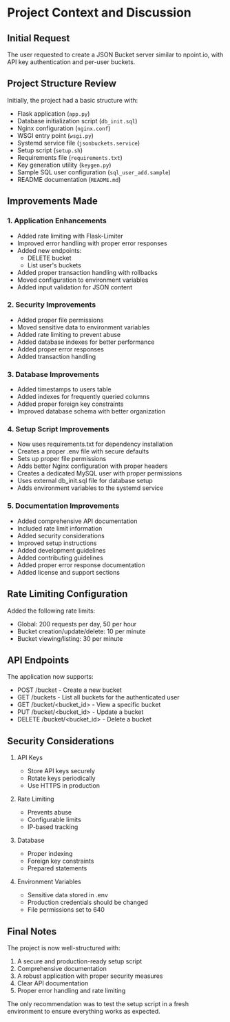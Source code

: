 # Project Context and Discussion

## Initial Request
The user requested to create a JSON Bucket server similar to npoint.io, with API key authentication and per-user buckets.

## Project Structure Review
Initially, the project had a basic structure with:
- Flask application (`app.py`)
- Database initialization script (`db_init.sql`)
- Nginx configuration (`nginx.conf`)
- WSGI entry point (`wsgi.py`)
- Systemd service file (`jsonbuckets.service`)
- Setup script (`setup.sh`)
- Requirements file (`requirements.txt`)
- Key generation utility (`keygen.py`)
- Sample SQL user configuration (`sql_user_add.sample`)
- README documentation (`README.md`)

## Improvements Made

### 1. Application Enhancements
- Added rate limiting with Flask-Limiter
- Improved error handling with proper error responses
- Added new endpoints:
  - DELETE bucket
  - List user's buckets
- Added proper transaction handling with rollbacks
- Moved configuration to environment variables
- Added input validation for JSON content

### 2. Security Improvements
- Added proper file permissions
- Moved sensitive data to environment variables
- Added rate limiting to prevent abuse
- Added database indexes for better performance
- Added proper error responses
- Added transaction handling

### 3. Database Improvements
- Added timestamps to users table
- Added indexes for frequently queried columns
- Added proper foreign key constraints
- Improved database schema with better organization

### 4. Setup Script Improvements
- Now uses requirements.txt for dependency installation
- Creates a proper .env file with secure defaults
- Sets up proper file permissions
- Adds better Nginx configuration with proper headers
- Creates a dedicated MySQL user with proper permissions
- Uses external db_init.sql file for database setup
- Adds environment variables to the systemd service

### 5. Documentation Improvements
- Added comprehensive API documentation
- Included rate limit information
- Added security considerations
- Improved setup instructions
- Added development guidelines
- Added contributing guidelines
- Added proper error response documentation
- Added license and support sections

## Rate Limiting Configuration
Added the following rate limits:
- Global: 200 requests per day, 50 per hour
- Bucket creation/update/delete: 10 per minute
- Bucket viewing/listing: 30 per minute

## API Endpoints
The application now supports:
- POST /bucket - Create a new bucket
- GET /buckets - List all buckets for the authenticated user
- GET /bucket/<bucket_id> - View a specific bucket
- PUT /bucket/<bucket_id> - Update a bucket
- DELETE /bucket/<bucket_id> - Delete a bucket

## Security Considerations
1. API Keys
   - Store API keys securely
   - Rotate keys periodically
   - Use HTTPS in production

2. Rate Limiting
   - Prevents abuse
   - Configurable limits
   - IP-based tracking

3. Database
   - Proper indexing
   - Foreign key constraints
   - Prepared statements

4. Environment Variables
   - Sensitive data stored in .env
   - Production credentials should be changed
   - File permissions set to 640

## Final Notes
The project is now well-structured with:
1. A secure and production-ready setup script
2. Comprehensive documentation
3. A robust application with proper security measures
4. Clear API documentation
5. Proper error handling and rate limiting

The only recommendation was to test the setup script in a fresh environment to ensure everything works as expected. 